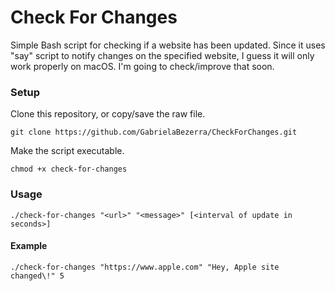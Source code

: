# Check For Changes

Simple Bash script for checking if a website has been updated. Since it uses "say" script to notify changes on the specified website, I guess it will only work properly on macOS. I'm going to check/improve that soon.

### Setup

Clone this repository, or copy/save the raw file.
```
git clone https://github.com/GabrielaBezerra/CheckForChanges.git
```

Make the script executable.
```
chmod +x check-for-changes
```


### Usage
```
./check-for-changes "<url>" "<message>" [<interval of update in seconds>]
```

#### Example
```
./check-for-changes "https://www.apple.com" "Hey, Apple site changed\!" 5
```
